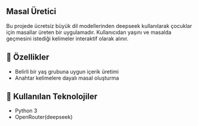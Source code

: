 ## Masal Üretici 
Bu projede ücretsiz büyük dil modellerinden deepseek kullanılarak çocuklar için masallar üreten bir uygulamadır. Kullanıcıdan yaşını ve masalda geçmesini istediği kelimeler interaktif olarak alınır.

## 🎯 Özellikler

- Belirli bir yaş grubuna uygun içerik üretimi
-  Anahtar kelimelere dayalı masal oluşturma

## 🧠 Kullanılan Teknolojiler

- Python 3
- OpenRouter(deepseek)
